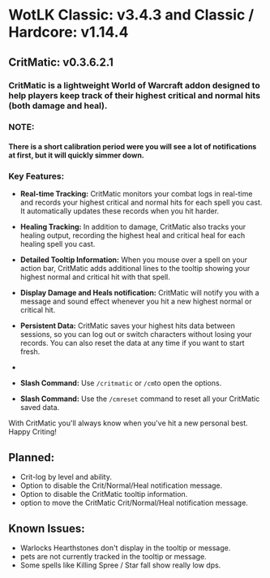 # WotLK Classic: v3.4.3  and Classic / Hardcore: v1.14.4

## CritMatic: v0.3.6.2.1

### CritMatic is a lightweight World of Warcraft addon designed to help players keep track of their highest critical and normal hits (both damage and heal).

### NOTE:

#### There is a short calibration period were you will see a lot of notifications at first, but it will quickly simmer down.

### Key Features:

- **Real-time Tracking:** CritMatic monitors your combat logs in real-time and records your highest critical and normal
  hits for each spell you cast. It automatically updates these records when you hit harder.
- **Healing Tracking:** In addition to damage, CritMatic also tracks your healing output, recording the highest heal and
  critical heal for each healing spell you cast.

- **Detailed Tooltip Information:** When you mouse over a spell on your action bar, CritMatic adds additional lines to
  the tooltip showing your highest normal and critical hit with that spell.

- **Display Damage and Heals notification:** CritMatic will notify you with a message and sound effect whenever you hit
  a new highest
  normal or critical hit.

- **Persistent Data:** CritMatic saves your highest hits data between sessions, so you can log out or switch characters
  without losing your records. You can also reset the data at any time if you want to start fresh.
-
- **Slash Command:** Use  `/critmatic` or `/cm`to open the options.
- **Slash Command:** Use the `/cmreset` command to reset all your CritMatic saved data.

With CritMatic you'll always know when you've hit a new personal best. Happy Criting!

## Planned:

- Crit-log by level and ability.
- Option to disable the Crit/Normal/Heal notification message.
- Option to disable the CritMatic tooltip information.
- option to move the CritMatic Crit/Normal/Heal notification message.

## Known Issues:

- Warlocks Hearthstones don't display in the tooltip or message.
- pets are not currently tracked in the tooltip or message.
- Some spells like Killing Spree / Star fall show really low dps.



